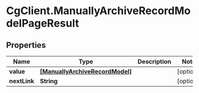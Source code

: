 # CgClient.ManuallyArchiveRecordModelPageResult

## Properties

Name | Type | Description | Notes
------------ | ------------- | ------------- | -------------
**value** | [**[ManuallyArchiveRecordModel]**](ManuallyArchiveRecordModel.md) |  | [optional] 
**nextLink** | **String** |  | [optional] 


